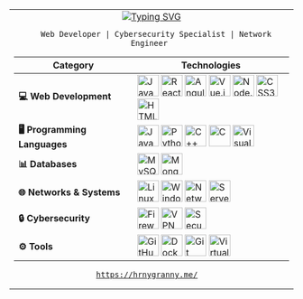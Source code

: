 <div align="center">
  <table border="0">
    <tr>
      <td width="50%" align="center" valign="top">
        
  <a href="https://git.io/typing-svg">
    <img src="https://readme-typing-svg.demolab.com?font=Fira+Code&weight=600&size=22&pause=1000&color=36BCF7FF&center=true&vCenter=true&width=435&lines=%F0%9F%91%8B+Hi%2C+I'm+%C3%81lvaro!;%F0%9F%91%B5+Hi%2C+I'm+HrnyGranny!" alt="Typing SVG" />
  </a>


      
      Web Developer | Cybersecurity Specialist | Network Engineer 
      
        
| Category | Technologies |
|----------|-------------|
| **💻 Web Development** | <img src="https://skillicons.dev/icons?i=js" width="38" title="JavaScript"> <img src="https://skillicons.dev/icons?i=react" width="38" title="React"> <img src="https://skillicons.dev/icons?i=angular" width="38" title="Angular"> <img src="https://skillicons.dev/icons?i=vue" width="38" title="Vue.js"> <img src="https://skillicons.dev/icons?i=nodejs" width="38" title="Node.js"> <img src="https://skillicons.dev/icons?i=css" width="38" title="CSS3"> <img src="https://skillicons.dev/icons?i=html" width="38" title="HTML5"> |
| **🖥️ Programming Languages** | <img src="https://skillicons.dev/icons?i=java" width="38" title="Java"> <img src="https://skillicons.dev/icons?i=python" width="38" title="Python"> <img src="https://skillicons.dev/icons?i=cpp" width="38" title="C++"> <img src="https://skillicons.dev/icons?i=c" width="38" title="C"> <img src="https://skillicons.dev/icons?i=visualstudio" width="38" title="Visual Basic"> |
| **📊 Databases** | <img src="https://skillicons.dev/icons?i=mysql" width="38" title="MySQL"> <img src="https://skillicons.dev/icons?i=mongodb" width="38" title="MongoDB"> |
| **🌐 Networks & Systems** | <img src="https://skillicons.dev/icons?i=linux" width="38" title="Linux"> <img src="https://skillicons.dev/icons?i=windows" width="38" title="Windows"> <img src="https://skillicons.dev/icons?i=azure" width="38" title="Networking"> <img src="https://skillicons.dev/icons?i=aws" width="38" title="Servers"> |
| **🔒 Cybersecurity** | <img src="https://skillicons.dev/icons?i=firebase" width="38" title="Firewall"> <img src="https://skillicons.dev/icons?i=cloudflare" width="38" title="VPN"> <img src="https://skillicons.dev/icons?i=kubernetes" width="38" title="Security"> |
| **⚙️ Tools** | <img src="https://skillicons.dev/icons?i=github" width="38" title="GitHub"> <img src="https://skillicons.dev/icons?i=docker" width="38" title="Docker"> <img src="https://skillicons.dev/icons?i=git" width="38" title="Git"> <img src="https://skillicons.dev/icons?i=vscode" width="38" title="VirtualBox"> |
        
<div align="center">
  <pre><code><a href="https://hrnygranny.me/" target="_blank">https://hrnygranny.me/</a>  <i></i></code></pre>
</div>
  </table>
</div>
